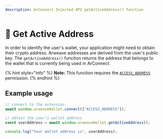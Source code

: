 ```yaml
---
description: ArConnect Injected API getActiveAddress() function
---
```


# 👨 Get Active Address

In order to identify the user's wallet, your application might need to obtain their crypto address. Arweave addresses are derived from the user's public key. The `getActiveAddress()` function returns the address that belongs to the wallet that is currently being used in ArConnect.

{% hint style="info" %}
**Note:** This function requires the [`ACCESS_ADDRESS`](connect.md#permissions) permission.
{% endhint %}

## Example usage

```ts
// connect to the extension
await window.arweaveWallet.connect(["ACCESS_ADDRESS"]);

// obtain the user's wallet address
const userAddress = await window.arweaveWallet.getActiveAddress();

console.log("Your wallet address is", userAddress);
```
